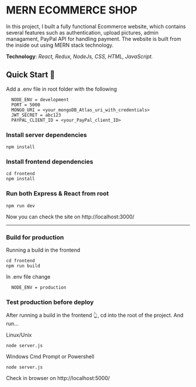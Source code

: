 # MERN ECOMMERCE SHOP

In this project, I built a fully functional Ecommerce website, which contains several features such as authentication, upload pictures, 
admin managament, PayPal API for handling payment. The website is built from the inside out using MERN stack technology.

**Technology**: *React, Redux, NodeJs, CSS, HTML, JavaScript.*

## Quick Start 🦜
Add a .env file in root folder with the following

      NODE_ENV = development
      PORT = 5000
      MONGO_URI = <your_mongoDB_Atlas_uri_with_credentials>
      JWT_SECRET = abc123
      PAYPAL_CLIENT_ID = <your_PayPal_client_ID>
    

### Install server dependencies
    npm install

### Install frontend dependencies
    cd frontend
    npm install
    
### Run both Express & React from root
    npm run dev

Now you can check the site on http://localhost:3000/
___

### Build for production
Running a build in the frontend

    cd frontend
    npm run build

In .env file change 

      NODE_ENV = production
      
### Test production before deploy
After running a build in the frontend 👆, cd into the root of the project.
And run...

Linux/Unix

    node server.js

Windows Cmd Prompt or Powershell

    node server.js
    
Check in browser on http://localhost:5000/
